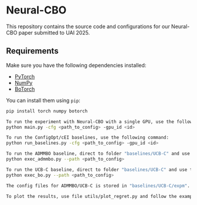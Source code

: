 # Neural-CBO
This repository contains the source code and configurations for our Neural-CBO paper submitted to UAI 2025. 

## Requirements

Make sure you have the following dependencies installed:

- [PyTorch](https://pytorch.org/)
- [NumPy](https://numpy.org/)
- [BoTorch](https://botorch.org/)

You can install them using `pip`:

```bash
pip install torch numpy botorch

To run the experiment with Neural-CBO with a single GPU, use the following command:
python main.py -cfg <path_to_config> -gpu_id <id>

To run the ConfigOpt/cEI baselines, use the following command:
python run_baselines.py -cfg <path_to_config> -gpu_id <id>

To run the ADMMBO baseline, direct to folder "baselines/UCB-C" and use the following command:
python exec_admmbo.py --path <path_to_config>

To run the UCB-C baseline, direct to folder "baselines/UCB-C" and use the following command:
python exec_bo.py --path <path_to_config>

The config files for ADMMBO/UCB-C is stored in "baselines/UCB-C/expm". The config files for Neural-CBO/ConfigOpt/cEI is stored in "./objective_configs/". 

To plot the results, use file utils/plot_regret.py and follow the example in this file
